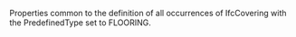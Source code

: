 Properties common to the definition of all occurrences of IfcCovering with the PredefinedType set to FLOORING.